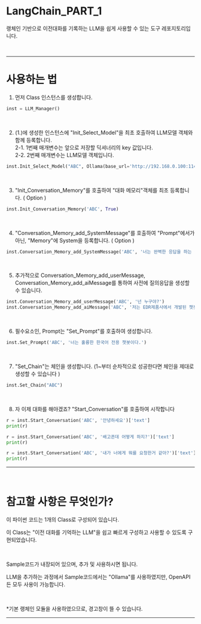 # LangChain_PART_1
랭체인 기반으로 이전대화를 기록하는 LLM을 쉽게 사용할 수 있는 도구 레포지토리입니다. 

<br>

---

# 사용하는 법


1. 먼저 Class 인스턴스를 생성합니다.
```python
inst = LLM_Manager()
```

<br>

2. (1.)에 생성한 인스턴스에 "Init_Select_Model"을 최초 호출하여 LLM모델 객체와 함께 등록합니다.
<br>2-1. 1번째 매개변수는 앞으로 저장할 딕셔너리의 key 값입니다.
<br>2-2. 2번째 매개변수는 LLM모델 객체입니다.
```python
inst.Init_Select_Model("ABC", Ollama(base_url='http://192.168.0.100:11434', model='gemma2'))
```

<br>

3. "Init_Conversation_Memory"를 호출하여 "대화 메모리"객체를 최초 등록합니다. ( Option )
```python
inst.Init_Conversation_Memory('ABC', True)
```

<br>

4. "Conversation_Memory_add_SystemMessage"를 호출하여 "Prompt"에서가 아닌, "Memory"에 System을 등록합니다. ( Option )
```python
inst.Conversation_Memory_add_SystemMessage('ABC', '너는 완벽한 응답을 하는 챗봇이야. 그리고 너는 오직 한국어만 응답할 수 있다.')
```

<br>

5. 추가적으로 Conversation_Memory_add_userMessage, Conversation_Memory_add_aiMessage를 통하여 사전에 질의응답을 생성할 수 있습니다. 
```python
inst.Conversation_Memory_add_userMessage('ABC', '넌 누구야?')
inst.Conversation_Memory_add_aiMessage('ABC', '저는 EDR제품사에서 개발된 챗봇이에요')
```

<br>

6. 필수요소인, Prompt는 "Set_Prompt"를 호출하여 생성합니다.
```python
inst.Set_Prompt('ABC', '너는 훌륭한 한국어 전용 챗봇이다.')
```

<br>

7. "Set_Chain"는 체인을 생성합니다. (1~부터 순차적으로 성공한다면 체인을 제대로 생성할 수 있습니다 )
```python
inst.Set_Chain("ABC")
```

<br>

8. 자 이제 대화를 해야겠죠? "Start_Conversation"를 호출하여 시작합니다
```python
r = inst.Start_Conversation('ABC', '안녕하세요')['text']
print(r)

r = inst.Start_Conversation('ABC', '배고픈데 어떻게 하지?')['text']
print(r)

r = inst.Start_Conversation('ABC', '내가 너에게 뭐를 요청한거 같아?')['text']
print(r)
```

---

<br>

# 참고할 사항은 무엇인가?

이 파이썬 코드는 1개의 Class로 구성되어 있습니다.

이 Class는 "이전 대화를 기억하는 LLM"을 쉽고 빠르게 구성하고 사용할 수 있도록 구현되었습니다. 

<br>

Sample코드가 내장되어 있으며, 추가 및 사용하시면 됩니다.

LLM을 추가하는 과정에서 Sample코드에서는 "Ollama"를 사용하였지만, OpenAPI든 모두 사용이 가능합니다.

<br>

*기본 랭체인 모듈을 사용하였으므로, 경고창이 뜰 수 있습니다. 

---
